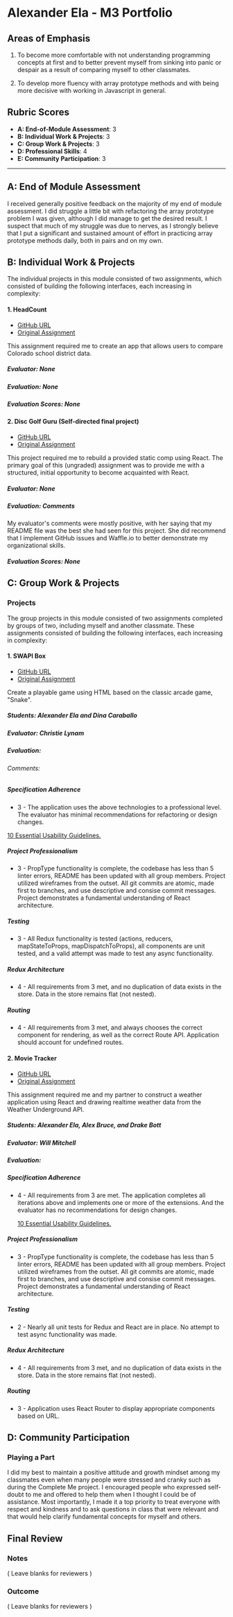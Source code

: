 # Alexander Ela - M3 Portfolio

## Areas of Emphasis

1. To become more comfortable with not understanding programming concepts at first and to better prevent myself from sinking into panic or despair as a result of comparing myself to other classmates.

2. To develop more fluency with array prototype methods and with being more decisive with working in Javascript in general.

## Rubric Scores

* **A: End-of-Module Assessment**: 3
* **B: Individual Work & Projects**: 3
* **C: Group Work & Projects**: 3
* **D: Professional Skills**: 4
* **E: Community Participation**: 3

-----------------------

## A: End of Module Assessment
I received generally positive feedback on the majority of my end of module assessment.
I did struggle a little bit with refactoring the array prototype problem I was given, although I did manage to get the desired result.  I suspect that much of my struggle was due to nerves, as I strongly believe that I put a significant and sustained amount of effort in practicing array prototype methods daily, both in pairs and on my own.

## B: Individual Work & Projects

The individual projects in this module consisted of two assignments, which consisted of building the following interfaces, each increasing in complexity:

#### 1. HeadCount

* [GitHub URL](https://github.com/alexanderela/headcount2.0)
* [Original Assignment](https://github.com/turingschool-examples/headcount2.0)

This assignment required me to create an app that allows users to compare Colorado school district data.

##### Evaluator: None
##### Evaluation: None
##### Evaluation Scores: None

#### 2. Disc Golf Guru (Self-directed final project)

* [GitHub URL](https://github.com/alexanderela/disc-golf-guru)
* [Original Assignment](http://frontend.turing.io/projects/self-directed-project.html)

This project required me to rebuild a provided static comp using React. The primary goal of this (ungraded) assignment was to provide me with a structured, initial opportunity to become acquainted with React.

##### Evaluator: None
##### Evaluation: Comments
My evaluator's comments were mostly positive, with her saying that my README file was the best she had seen for this project.  She did recommend that I implement GitHub issues and Waffle.io to better demonstrate my organizational skills.  

##### Evaluation Scores: None


## C: Group Work & Projects

### Projects

The group projects in this module consisted of two assignments completed by groups of two, including myself and another classmate. These assignments consisted of building the following interfaces, each increasing in complexity:

#### 1. SWAPI Box

* [GitHub URL](https://github.com/alexanderela/swapibox)
* [Original Assignment](http://frontend.turing.io/projects/swapi-box.html)

Create a playable game using HTML based on the classic arcade game, "Snake".

##### Students: Alexander Ela and Dina Caraballo
##### Evaluator: Christie Lynam
##### Evaluation: 
###### Comments:


##### Specification Adherence

* 3 - The application uses the above technologies to a professional level. The evaluator has minimal recommendations for refactoring or design changes.

[10 Essential Usability Guidelines.](https://speckyboy.com/10-essential-web-application-usability-guidelines/)

##### Project Professionalism

* 3 - PropType functionality is complete, the codebase has less than 5 linter errors, README has been updated with all group members. Project utilized wireframes from the outset. All git commits are atomic, made first to branches, and use descriptive and consise commit messages. Project demonstrates a fundamental understanding of React architecture.

##### Testing

* 3 - All Redux functionality is tested (actions, reducers, mapStateToProps, mapDispatchToProps), all components are unit tested, and a valid attempt was made to test any async functionality.

##### Redux Architecture

* 4 - All requirements from 3 met, and no duplication of data exists in the store. Data in the store remains flat (not nested).

##### Routing

* 4 - All requirements from 3 met, and always chooses the correct component for rendering, as well as the correct Route API. Application should account for undefined routes.


#### 2. Movie Tracker

* [GitHub URL](https://github.com/alexanderela/movie-tracker)
* [Original Assignment](https://github.com/turingschool-examples/movie-tracker)

This assignment required me and my partner to construct a weather application using React and drawing realtime weather data from the Weather Underground API.

##### Students: Alexander Ela, Alex Bruce, and Drake Bott
##### Evaluator: Will Mitchell
##### Evaluation: 
##### Specification Adherence

* 4 - All requirements from 3 are met. The application completes all iterations above and implements one or 
  more of the extensions. And the evaluator has no recommendations for design changes.
  
  [10 Essential Usability Guidelines.](https://speckyboy.com/10-essential-web-application-usability-guidelines/)

##### Project Professionalism

* 3 - PropType functionality is complete, the codebase has less than 5 linter
  errors, README has been updated with all group members. Project utilized
  wireframes from the outset. All git commits are atomic, made first to
  branches, and use descriptive and consise commit messages. Project
  demonstrates a fundamental understanding of React architecture.

##### Testing

* 2 - Nearly all unit tests for Redux and React are in place. No attempt to test
  async functionality was made.

##### Redux Architecture

* 4 - All requirements from 3 met, and no duplication of data exists in the
  store. Data in the store remains flat (not nested).

##### Routing

* 3 - Application uses React Router to display appropriate components based on URL.


## D: Community Participation

### Playing a Part

I did my best to maintain a positive attitude and growth mindset among my classmates even when many people were stressed and cranky such as during the Complete Me project.  I encouraged people who expressed self-doubt to me and offered to help them when I thought I could be of assistance. Most importantly, I made it a top priority to treat everyone with respect and kindness and to ask questions in class that were relevant and that would help clarify fundamental concepts for myself and others.

## Final Review

### Notes

( Leave blanks for reviewers )

### Outcome

( Leave blanks for reviewers )
